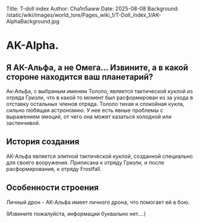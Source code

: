 Title: T-doll index
Author: Cha1n5aww
Date: 2025-08-08
Background: /static/wiki/images/world_lore/Pages_wiki_1/T-Doll_index_1/AK-AlphaBackground.jpg

# AK-Alpha.
## Я АК-Альфа, а не Омега... Извините, а в какой стороне находится ваш планетарий?
Ак-Альфа, с выбраным именем Тололо, является тактической куклой из отряда Гризли, что в какой то момент был расформирован из за ухода в отставку остальных членов отряда. Тололо тихая и спокойная кукла, сильно любящая астрономию. У нее есть явные проблемы с выражением эмоций, от чего она может казаться холодной или застенчивой.
## История создания
АК-Альфа является элитной тактической куклой, созданной специально для своего вооружения. Приписана к отряду Гризли, и после расформирования, к отряду Frostfall. 
## Особенности строения
Личный дрон - АК-Альфа имеет личного дрона, что помогает ей в бою.

(Извините пожалуйста, информации буквально нет....)

